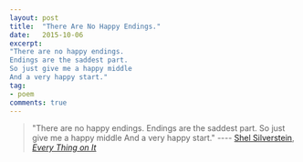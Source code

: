 ```yaml
---
layout: post
title:  "There Are No Happy Endings."
date:   2015-10-06
excerpt:
"There are no happy endings.
Endings are the saddest part.
So just give me a happy middle
And a very happy start."
tag:
- poem
comments: true
---
```

> "There are no happy endings.
> Endings are the saddest part.
> So just give me a happy middle
> And a very happy start."
> ---- [Shel Silverstein](http://www.goodreads.com/author/show/435477.Shel_Silverstein), *[Every Thing on It](http://www.goodreads.com/work/quotes/15568720-every-thing-on-it)*
